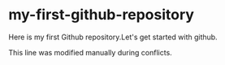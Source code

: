 # my-first-github-repository
Here is my first Github repository.Let's get started with github.

This line was modified manually during conflicts.